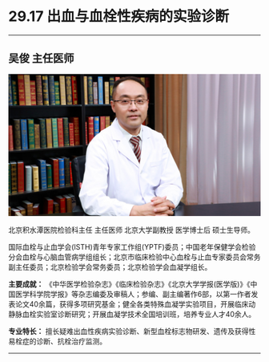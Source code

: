 # 29.17 出血与血栓性疾病的实验诊断

---

## 吴俊 主任医师

![1685942942417](image/c29_017/1685942942417.png)

北京积水潭医院检验科主任 主任医师 北京大学副教授 医学博士后 硕士生导师。

国际血栓与止血学会(ISTH)青年专家工作组(YPTF)委员；中国老年保健学会检验分会血栓与心脑血管病学组组长；北京市临床检验中心血栓与止血专家委员会常务副主任委员；北京检验学会常务委员；北京检验学会血凝学组长。

**主要成就：** 《中华医学检验杂志》《临床检验杂志》《北京大学学报(医学版)》《中国医学科学院学报》等杂志编委及审稿人；参编、副主编著作6部，以第一作者发表论文40余篇，获得多项研究基金；健全各类特殊血凝学实验项目，开展临床动静脉血栓实验室诊断研究；开展血凝学技术全国培训班，培养专业人才40余人。

**专业特长：** 擅长疑难出血性疾病实验诊断、新型血栓标志物研发、遗传及获得性易栓症的诊断、抗栓治疗监测。

---
